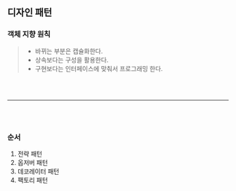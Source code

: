 ## 디자인 패턴

### 객체 지향 원칙

> * 바뀌는 부분은 캡슐화한다.
> * 상속보다는 구성을 활용한다.
> * 구현보다는 인터페이스에 맞춰서 프로그래밍 한다.

<br></br>

---

<br></br>

### 순서

1. 전략 패턴
2. 옵저버 패턴
3. 데코레이터 패턴
4. 팩토리 패턴

